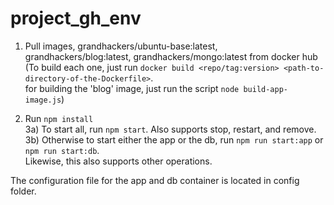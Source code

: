 # project_gh_env

1) Pull images, grandhackers/ubuntu-base:latest, grandhackers/blog:latest, grandhackers/mongo:latest from docker hub  
(To build each one, just run `docker build <repo/tag:version> <path-to-directory-of-the-Dockerfile>`.  
for building the 'blog' image, just run the script `node build-app-image.js`)

2) Run `npm install`  
3a) To start all, run `npm start`. Also supports stop, restart, and remove.
3b) Otherwise to start either the app or the db, run `npm run start:app` or `npm run start:db`.  
Likewise, this also supports other operations.

The configuration file for the app and db container is located in config folder.

